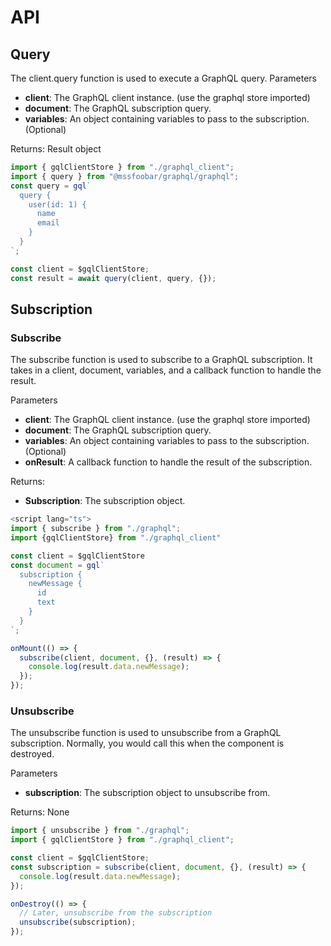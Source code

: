 # API

## Query

The client.query function is used to execute a GraphQL query.
Parameters

- **client**: The GraphQL client instance. (use the graphql store imported)
- **document**: The GraphQL subscription query.
- **variables**: An object containing variables to pass to the subscription. (Optional)

Returns: Result object

```typescript title="query.svelte"
import { gqlClientStore } from "./graphql_client";
import { query } from "@mssfoobar/graphql/graphql";
const query = gql`
  query {
    user(id: 1) {
      name
      email
    }
  }
`;

const client = $gqlClientStore;
const result = await query(client, query, {});
```

## Subscription

### Subscribe

The subscribe function is used to subscribe to a GraphQL subscription. It takes in a client, document, variables, and a callback function to handle the result.

Parameters

- **client**: The GraphQL client instance. (use the graphql store imported)
- **document**: The GraphQL subscription query.
- **variables**: An object containing variables to pass to the subscription. (Optional)
- **onResult**: A callback function to handle the result of the subscription.

Returns:

- **Subscription**: The subscription object.

```typescript title="example.svelte"
<script lang="ts">
import { subscribe } from "./graphql";
import {gqlClientStore} from "./graphql_client"

const client = $gqlClientStore
const document = gql`
  subscription {
    newMessage {
      id
      text
    }
  }
`;

onMount(() => {
  subscribe(client, document, {}, (result) => {
    console.log(result.data.newMessage);
  });
});

```

### Unsubscribe

The unsubscribe function is used to unsubscribe from a GraphQL subscription. Normally, you would call this when the component is destroyed.

Parameters

- **subscription**: The subscription object to unsubscribe from.

Returns: None

```typescript title="unsubscribe example.svelte"
import { unsubscribe } from "./graphql";
import { gqlClientStore } from "./graphql_client";

const client = $gqlClientStore;
const subscription = subscribe(client, document, {}, (result) => {
  console.log(result.data.newMessage);
});

onDestroy(() => {
  // Later, unsubscribe from the subscription
  unsubscribe(subscription);
});
```
